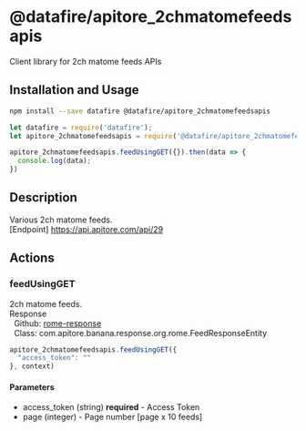 # @datafire/apitore_2chmatomefeedsapis

Client library for 2ch matome feeds APIs

## Installation and Usage
```bash
npm install --save datafire @datafire/apitore_2chmatomefeedsapis
```

```js
let datafire = require('datafire');
let apitore_2chmatomefeedsapis = require('@datafire/apitore_2chmatomefeedsapis').create();

apitore_2chmatomefeedsapis.feedUsingGET({}).then(data => {
  console.log(data);
})
```

## Description
Various 2ch matome feeds.<BR />[Endpoint] https://api.apitore.com/api/29

## Actions
### feedUsingGET
2ch matome feeds.<BR />Response<BR />&nbsp; Github: <a href="https://github.com/keigohtr/apitore-response-parent/tree/master/rome-response">rome-response</a><BR />&nbsp; Class: com.apitore.banana.response.org.rome.FeedResponseEntity<BR />


```js
apitore_2chmatomefeedsapis.feedUsingGET({
  "access_token": ""
}, context)
```

#### Parameters
* access_token (string) **required** - Access Token
* page (integer) - Page number [page x 10 feeds]

